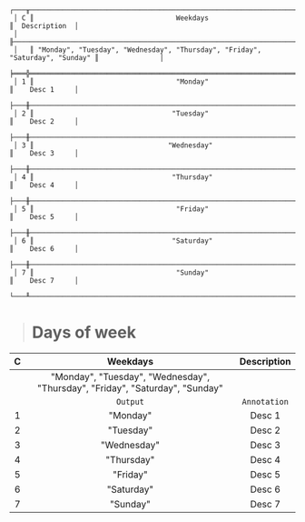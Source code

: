 ```text
 ┌───╥──────────────────────────────────────────────────────────────────────────────╥───────────────┐
 │ C ║                                   Weekdays                                   ║  Description  │
 │   ╟──────────────────────────────────────────────────────────────────────────────╫───────────────┤
 │   ║ "Monday", "Tuesday", "Wednesday", "Thursday", "Friday", "Saturday", "Sunday" ║               │
 ╞═══╬══════════════════════════════════════════════════════════════════════════════╬═══════════════╡
 │ 1 ║                                   "Monday"                                   ║    Desc 1     │
 ├───╫──────────────────────────────────────────────────────────────────────────────╫───────────────┤
 │ 2 ║                                  "Tuesday"                                   ║    Desc 2     │
 ├───╫──────────────────────────────────────────────────────────────────────────────╫───────────────┤
 │ 3 ║                                 "Wednesday"                                  ║    Desc 3     │
 ├───╫──────────────────────────────────────────────────────────────────────────────╫───────────────┤
 │ 4 ║                                  "Thursday"                                  ║    Desc 4     │
 ├───╫──────────────────────────────────────────────────────────────────────────────╫───────────────┤
 │ 5 ║                                   "Friday"                                   ║    Desc 5     │
 ├───╫──────────────────────────────────────────────────────────────────────────────╫───────────────┤
 │ 6 ║                                  "Saturday"                                  ║    Desc 6     │
 ├───╫──────────────────────────────────────────────────────────────────────────────╫───────────────┤
 │ 7 ║                                   "Sunday"                                   ║    Desc 7     │
 └───╨──────────────────────────────────────────────────────────────────────────────╨───────────────┘
```

> # Days of week

| C |                                   Weekdays                                   | Description  |
|:-:|:----------------------------------------------------------------------------:|:------------:|
|   | "Monday", "Tuesday", "Wednesday", "Thursday", "Friday", "Saturday", "Sunday" |              |
|   |                                   `Output`                                   | `Annotation` |
| 1 |                                   "Monday"                                   |    Desc 1    |
| 2 |                                  "Tuesday"                                   |    Desc 2    |
| 3 |                                 "Wednesday"                                  |    Desc 3    |
| 4 |                                  "Thursday"                                  |    Desc 4    |
| 5 |                                   "Friday"                                   |    Desc 5    |
| 6 |                                  "Saturday"                                  |    Desc 6    |
| 7 |                                   "Sunday"                                   |    Desc 7    |

